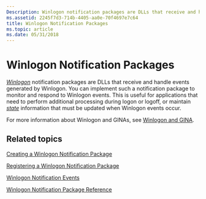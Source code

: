 ```yaml
---
Description: Winlogon notification packages are DLLs that receive and handle events generated by Winlogon.
ms.assetid: 2245f7d3-714b-4405-aa0e-70f4697e7c64
title: Winlogon Notification Packages
ms.topic: article
ms.date: 05/31/2018
---
```


# Winlogon Notification Packages

[*Winlogon*](https://msdn.microsoft.com/library/ms721635(v=VS.85).aspx) notification packages are DLLs that receive and handle events generated by Winlogon. You can implement such a notification package to monitor and respond to Winlogon events. This is useful for applications that need to perform additional processing during logon or logoff, or maintain [*state*](https://msdn.microsoft.com/library/ms721625(v=VS.85).aspx) information that must be updated when Winlogon events occur.

For more information about Winlogon and GINAs, see [Winlogon and GINA](winlogon-and-gina.md).

## Related topics

<dl> <dt>

[Creating a Winlogon Notification Package](creating-a-winlogon-notification-package.md)
</dt> <dt>

[Registering a Winlogon Notification Package](registering-a-winlogon-notification-package.md)
</dt> <dt>

[Winlogon Notification Events](winlogon-notification-events.md)
</dt> <dt>

[Winlogon Notification Package Reference](winlogon-notification-package-reference.md)
</dt> </dl>

 

 



